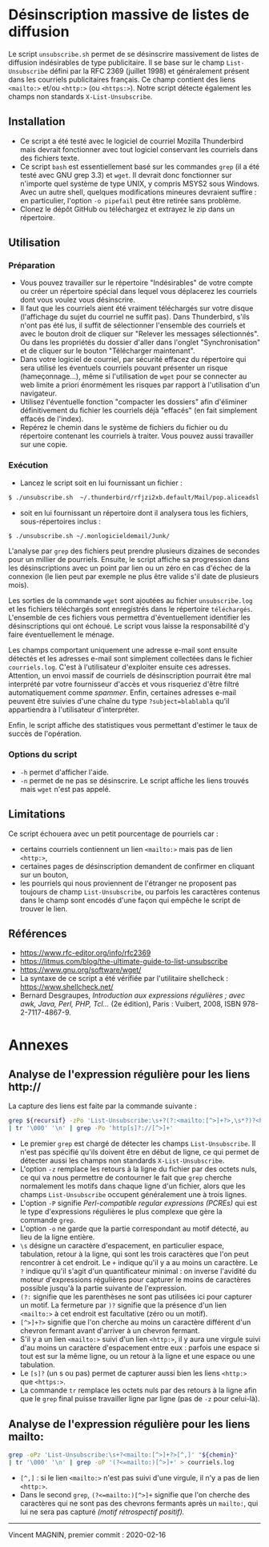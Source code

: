# Désinscription massive de listes de diffusion

Le script ``unsubscribe.sh`` permet de se désinscrire massivement de listes de diffusion indésirables de type publicitaire. Il se base sur le champ ``List-Unsubscribe`` défini par la RFC 2369 (juillet 1998) et généralement présent dans les courriels publicitaires français. Ce champ contient des liens ``<mailto:>`` et/ou ``<http:>`` (ou ``<https:>``). Notre script détecte également les champs non standards ``X-List-Unsubscribe``.

## Installation

* Ce script a été testé avec le logiciel de courriel Mozilla Thunderbird mais devrait fonctionner avec tout logiciel conservant les courriels dans des fichiers texte.
* Ce script ``bash`` est essentiellement basé sur les commandes ``grep`` (il a été testé avec GNU grep 3.3) et ``wget``. Il devrait donc fonctionner sur n'importe quel système de type UNIX, y compris MSYS2 sous Windows. Avec un autre shell, quelques modifications mineures devraient suffire : en particulier, l'option ``-o pipefail`` peut être retirée sans problème.
* Clonez le dépôt GitHub ou téléchargez et extrayez le zip dans un répertoire.

## Utilisation

### Préparation

* Vous pouvez travailler sur le répertoire "Indésirables" de votre compte ou créer un répertoire spécial dans lequel vous déplacerez les courriels dont vous voulez vous désinscrire.
* Il faut que les courriels aient été vraiment téléchargés sur votre disque (l'affichage du sujet du courriel ne suffit pas). Dans Thunderbird, s'ils n'ont pas été lus, il suffit de sélectionner l'ensemble des courriels et avec le bouton droit de cliquer sur "Relever les messages sélectionnés". Ou dans les propriétés du dossier d'aller dans l'onglet "Synchronisation" et de cliquer sur le bouton "Télécharger maintenant".
* Dans votre logiciel de courriel, par sécurité effacez du répertoire qui sera utilisé les éventuels courriels pouvant présenter un risque (hameçonnage...), même si l'utilisation de `wget` pour se connecter au web limite a priori énormément les risques par rapport à l'utilisation d'un navigateur.
* Utilisez l'éventuelle fonction "compacter les dossiers" afin d'éliminer définitivement du fichier les courriels déjà "effacés" (en fait simplement effacés de l'index).
* Repérez le chemin dans le système de fichiers du fichier ou du répertoire contenant les courriels à traiter. Vous pouvez aussi travailler sur une copie.

### Exécution

* Lancez le script soit en lui fournissant un fichier :

```bash
$ ./unsubscribe.sh  ~/.thunderbird/rfjzi2xb.default/Mail/pop.aliceadsl.fr/Junk
```
* soit en lui fournissant un répertoire dont il analysera tous les fichiers, sous-répertoires inclus :

```bash
$ ./unsubscribe.sh ~/.monlogicieldemail/Junk/
```

L'analyse par `grep` des fichiers peut prendre plusieurs dizaines de secondes pour un millier de pourriels. Ensuite, le script affiche sa progression dans les désinscriptions avec un point par lien ou un zéro en cas d'échec de la connexion (le lien peut par exemple ne plus être valide s'il date de plusieurs mois).

Les sorties de la commande ``wget`` sont ajoutées au fichier ``unsubscribe.log`` et les fichiers téléchargés sont enregistrés dans le répertoire ``téléchargés``. L'ensemble de ces fichiers vous permettra d'éventuellement identifier les désinscriptions qui ont échoué. Le script vous laisse la responsabilité d'y faire éventuellement le ménage.

Les champs comportant uniquement une adresse e-mail sont ensuite détectés et les adresses e-mail sont simplement collectées dans le fichier `courriels.log`. C'est à l'utilisateur d'exploiter ensuite ces adresses. Attention, un envoi massif de courriels de désinscription pourrait être mal interprété par votre fournisseur d'accès et vous risqueriez d'être filtré automatiquement comme *spammer*. Enfin, certaines adresses e-mail peuvent être suivies d'une chaîne du type `?subject=blablabla` qu'il appartiendra à l'utilisateur d'interpréter.

Enfin, le script affiche des statistiques vous permettant d'estimer le taux de succès de l'opération. 

### Options du script

* `-h` permet d'afficher l'aide.
* `-n` permet de ne pas se désinscrire. Le script affiche les liens trouvés mais `wget` n'est pas appelé.

## Limitations

Ce script échouera avec un petit pourcentage de pourriels car :

* certains courriels contiennent un lien ``<mailto:>`` mais pas de lien ``<http:>``,  
* certaines pages de désinscription demandent de confirmer en cliquant sur un bouton,
* les pourriels qui nous proviennent de l'étranger ne proposent pas toujours de champ ``List-Unsubscribe``, ou parfois les caractères contenus dans le champ sont encodés d'une façon qui empêche le script de trouver le lien.

## Références
* https://www.rfc-editor.org/info/rfc2369 
* https://litmus.com/blog/the-ultimate-guide-to-list-unsubscribe
* https://www.gnu.org/software/wget/ 
* La syntaxe de ce script a été vérifiée par l'utilitaire shellcheck : https://www.shellcheck.net/
* Bernard Desgraupes, *Introduction aux expressions régulières ; avec awk, Java, Perl, PHP, Tcl...* (2e édition), Paris : Vuibert, 2008, ISBN 978-2-7117-4867-9.
 

# Annexes

## Analyse de l'expression régulière pour les liens http://

La capture des liens est faite par la commande suivante :

```bash
grep ${recursif} -zPo 'List-Unsubscribe:\s+?(?:<mailto:[^>]+?>,\s*?)?<http[s]?://[^>]+?>' "${chemin}" 
| tr '\000' '\n' | grep -Po 'http[s]?://[^>]+'
```

* Le premier `grep` est chargé de détecter les champs `List-Unsubscribe`. Il n'est pas spécifié qu'ils doivent être en début de ligne, ce qui permet de détecter aussi les champs non standards `X-List-Unsubscribe`.
* L'option `-z` remplace les retours à la ligne du fichier par des octets nuls, ce qui va nous permettre de contourner le fait que `grep` cherche normalement les motifs dans chaque ligne d'un fichier, alors que les champs `List-Unsubscribe` occupent généralement une à trois lignes.
* L'option `-P` signifie *Perl-compatible regular expressions (PCREs)* qui est le type d'expressions régulières le plus complexe que gère la commande `grep`.
* L'option `-o` ne garde que la partie correspondant au motif détecté, au lieu de la ligne entière.
* `\s` désigne un caractère d'espacement, en particulier espace, tabulation, retour à la ligne, qui sont les trois caractères que l'on peut rencontrer à cet endroit. Le `+` indique qu'il y a au moins un caractère. Le `?` indique qu'il s'agit d'un quantificateur minimal : on inverse l'avidité du moteur d'expressions régulières pour capturer le moins de caractères possible jusqu'à la partie suivante de l'expression.
* `(?:` signifie que les parenthèses ne sont pas utilisées ici pour capturer un motif. La fermeture par `)?` signifie que la présence d'un lien `<mailto:>` à cet endroit est facultative (zéro ou un motif).
* `[^>]+?>` signifie que l'on cherche au moins un caractère différent d'un chevron fermant avant d'arriver à un chevron fermant.
* S'il y a un lien `<mailto:>` suivi d'un lien `<http:>`, il y aura une virgule suivi d'au moins un caractère d'espacement entre eux : parfois une espace si tout est sur la même ligne, ou un retour à la ligne et une espace ou une tabulation.
* Le `[s]?` (un s ou pas) permet de capturer aussi bien les liens `<http:>` que `<https:>`.
* La commande `tr` remplace les octets nuls par des retours à la ligne afin que le `grep` final puisse travailler ligne par ligne (pas de `-z` pour celui-là). 

## Analyse de l'expression régulière pour les liens mailto:

```bash
grep -oPz 'List-Unsubscribe:\s+?<mailto:[^>]+?>[^,]' "${chemin}" 
| tr '\000' '\n' | grep -oP '(?<=mailto:)[^>]+' > courriels.log
```

* `[^,]` : si le lien `<mailto:>` n'est pas suivi d'une virgule, il n'y a pas de lien `<http:>`.
* Dans le second `grep`, `(?<=mailto:)[^>]+` signifie que l'on cherche des caractères qui ne sont pas des chevrons fermants après un `mailto:`, qui lui ne sera pas capturé *(motif rétrospectif positif).*


-----

Vincent MAGNIN, premier commit : 2020-02-16



